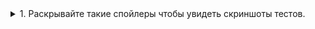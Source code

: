 
<details>
  <summary>1. Раскрывайте такие спойлеры чтобы увидеть скриншоты тестов.</summary>
  
  Тут будут скриншоты.
</details>

